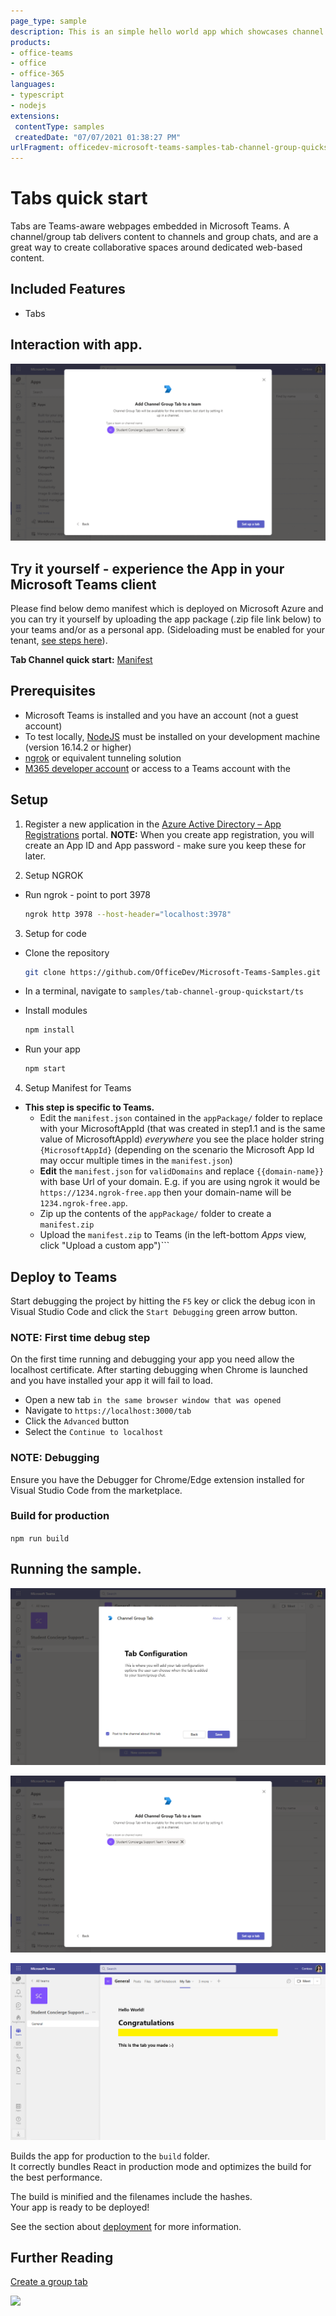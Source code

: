 ```yaml
---
page_type: sample
description: This is an simple hello world app which showcases channel and group tab.
products:
- office-teams
- office
- office-365
languages:
- typescript
- nodejs
extensions:
 contentType: samples
 createdDate: "07/07/2021 01:38:27 PM"
urlFragment: officedev-microsoft-teams-samples-tab-channel-group-quickstart-ts
---
```


# Tabs quick start

Tabs are Teams-aware webpages embedded in Microsoft Teams. A channel/group tab delivers content to channels and group chats, and are a great way to create collaborative spaces around dedicated web-based content.

## Included Features
* Tabs

## Interaction with app.
![tabconfigure](Images/TabChannelGroupModule.gif)

## Try it yourself - experience the App in your Microsoft Teams client
Please find below demo manifest which is deployed on Microsoft Azure and you can try it yourself by uploading the app package (.zip file link below) to your teams and/or as a personal app. (Sideloading must be enabled for your tenant, [see steps here](https://docs.microsoft.com/microsoftteams/platform/concepts/build-and-test/prepare-your-o365-tenant#enable-custom-teams-apps-and-turn-on-custom-app-uploading)).

**Tab Channel quick start:** [Manifest](/samples/tab-channel-group-quickstart/js/demo-manifest/tab-channel-group-quickstart.zip)

## Prerequisites
- Microsoft Teams is installed and you have an account (not a guest account)
- To test locally, [NodeJS](https://nodejs.org/en/download/) must be installed on your development machine (version 16.14.2  or higher)
- [ngrok](https://ngrok.com/download) or equivalent tunneling solution
- [M365 developer account](https://docs.microsoft.com/microsoftteams/platform/concepts/build-and-test/prepare-your-o365-tenant) or access to a Teams account with the 

## Setup

1. Register a new application in the [Azure Active Directory – App Registrations](https://go.microsoft.com/fwlink/?linkid=2083908) portal.
**NOTE:** When you create app registration, you will create an App ID and App password - make sure you keep these for later.

2. Setup NGROK
 - Run ngrok - point to port 3978

    ```bash
    ngrok http 3978 --host-header="localhost:3978"
    ```
3. Setup for code
- Clone the repository

    ```bash
    git clone https://github.com/OfficeDev/Microsoft-Teams-Samples.git
    ```

- In a terminal, navigate to `samples/tab-channel-group-quickstart/ts`

- Install modules

    ```bash
    npm install
    ```

- Run your app

    ```bash
    npm start

4. Setup Manifest for Teams

- **This step is specific to Teams.**
    - Edit the `manifest.json` contained in the `appPackage/` folder to replace with your MicrosoftAppId (that was created in step1.1 and is the same value of MicrosoftAppId) *everywhere* you see the place holder string `{MicrosoftAppId}` (depending on the scenario the Microsoft App Id may occur multiple times in the `manifest.json`)
    - **Edit** the `manifest.json` for `validDomains` and replace `{{domain-name}}` with base Url of your domain. E.g. if you are using ngrok it would be `https://1234.ngrok-free.app` then your domain-name will be `1234.ngrok-free.app`.
    - Zip up the contents of the `appPackage/` folder to create a `manifest.zip`
    - Upload the `manifest.zip` to Teams (in the left-bottom *Apps* view, click "Upload a custom app")```
    

## Deploy to Teams
Start debugging the project by hitting the `F5` key or click the debug icon in Visual Studio Code and click the `Start Debugging` green arrow button.

### NOTE: First time debug step
On the first time running and debugging your app you need allow the localhost certificate.  After starting debugging when Chrome is launched and you have installed your app it will fail to load.

- Open a new tab `in the same browser window that was opened`
- Navigate to `https://localhost:3000/tab`
- Click the `Advanced` button
- Select the `Continue to localhost`

### NOTE: Debugging
Ensure you have the Debugger for Chrome/Edge extension installed for Visual Studio Code from the marketplace.

### Build for production
`npm run build`

## Running the sample.

![tabconfigure](Images/tabconfigure.png)

![setuptab](Images/setuptab.png)

![Helloworld](Images/Helloworld.png)

Builds the app for production to the `build` folder.\
It correctly bundles React in production mode and optimizes the build for the best performance.

The build is minified and the filenames include the hashes.\
Your app is ready to be deployed!

See the section about [deployment](https://facebook.github.io/create-react-app/docs/deployment) for more information.

## Further Reading

[Create a group tab](https://learn.microsoft.com/microsoftteams/platform/tabs/how-to/create-channel-group-tab?pivots=node-java-script)



<img src="https://pnptelemetry.azurewebsites.net/microsoft-teams-samples/samples/tab-channel-group-quickstart-ts" />